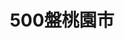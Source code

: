 ---
title: "500盤桃園市"
description: "收錄桃園市500盤美食，帶你發現台灣在地美味。"
keywords:
  - 台灣美食
  - 桃園市美食
  - 美食精選
  - 500盤
custom_css: "/css/events/dishes500/dishes.css"
type: "dishes500"
layout: "filter"
datePublished: "2025-06-21"
dateModified: "2025-06-21"
year: "y2024"
city: "桃園市"
---